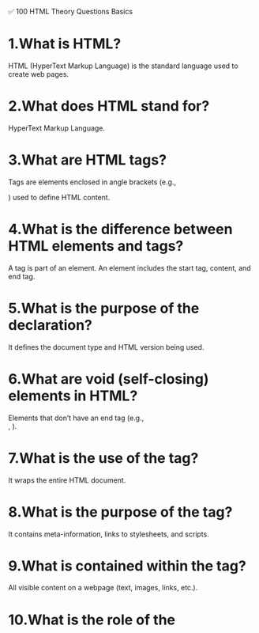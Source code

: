 ✅ 100 HTML Theory Questions
Basics

# 1.What is HTML?

HTML (HyperText Markup Language) is the standard language used to create web pages.

# 2.What does HTML stand for?

HyperText Markup Language.

# 3.What are HTML tags?

Tags are elements enclosed in angle brackets (e.g., <p>) used to define HTML content.

# 4.What is the difference between HTML elements and tags?

A tag is part of an element. An element includes the start tag, content, and end tag.

# 5.What is the purpose of the <!DOCTYPE html> declaration?

It defines the document type and HTML version being used.

# 6.What are void (self-closing) elements in HTML?

Elements that don’t have an end tag (e.g., <br>, <img>).

# 7.What is the use of the <html> tag?

It wraps the entire HTML document.

# 8.What is the purpose of the <head> tag?

It contains meta-information, links to stylesheets, and scripts.

# 9.What is contained within the <body> tag?

All visible content on a webpage (text, images, links, etc.).

# 10.What is the role of the <title> tag?

It sets the title of the webpage shown in the browser tab.

Text & Formatting

# 11.What does the <h1> to <h6> tag represent?

Headings from most to least important.

# 12.What does the <p> tag do?

It defines a paragraph.

# 13.What is the difference between <strong> and <b>?

<strong> indicates importance; <b> just makes text bold.

# 14.What is the difference between <em> and <i>?

<em> adds emphasis; <i> italicizes text visually only.

# 15.What is the <br> tag used for?

To insert a line break.

# 16.How is a horizontal line created in HTML?

Using the <hr> tag.

# 17.What is the difference between pre and code?

&lt;pre&gt; preserves spacing and formatting; <code> is for inline code.

# 18. What does the <blockquote> tag do?

It defines a block of quoted text.

# 19.What is the <abbr> tag used for?

To define abbreviations or acronyms.

# 20.What does the <mark> tag represent?

Highlighted or marked text.
